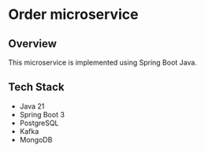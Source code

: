 <h1>Order microservice</h1>
<h2>Overview</h2>
<p>This microservice is implemented using Spring Boot Java. 
</p>
<h2>Tech Stack</h2>
<ul>
    <li>Java 21</li>
    <li>Spring Boot 3</li>
    <li>PostgreSQL</li>
    <li>Kafka</li>
    <li>MongoDB</li>
</ul>

 
